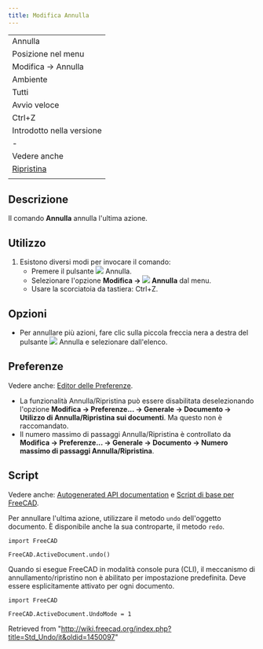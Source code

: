```yaml
---
title: Modifica Annulla
---
```

|  |
| --- |
| Annulla |
| Posizione nel menu |
| Modifica → Annulla |
| Ambiente |
| Tutti |
| Avvio veloce |
| Ctrl+Z |
| Introdotto nella versione |
| - |
| Vedere anche |
| [Ripristina](/Std_Redo/it "Std Redo/it") |
|  |

## Descrizione

Il comando **Annulla** annulla l'ultima azione.

## Utilizzo

1. Esistono diversi modi per invocare il comando:
   * Premere il pulsante ![](/images/Std_Undo.svg) Annulla.
   * Selezionare l'opzione **Modifica → ![](/images/Std_Undo.svg) Annulla** dal menu.
   * Usare la scorciatoia da tastiera: Ctrl+Z.

## Opzioni

* Per annullare più azioni, fare clic sulla piccola freccia nera a destra del pulsante ![](/images/Std_Undo.svg) Annulla e selezionare dall'elenco.

## Preferenze

Vedere anche: [Editor delle Preferenze](/Preferences_Editor/it "Preferences Editor/it").

* La funzionalità Annulla/Ripristina può essere disabilitata deselezionando l'opzione **Modifica → Preferenze... → Generale → Documento → Utilizzo di Annulla/Ripristina sui documenti**. Ma questo non è raccomandato.
* Il numero massimo di passaggi Annulla/Ripristina è controllato da **Modifica → Preferenze... → Generale → Documento → Numero massimo di passaggi Annulla/Ripristina**.

## Script

Vedere anche: [Autogenerated API documentation](https://freecad.github.io/SourceDoc/) e [Script di base per FreeCAD](/FreeCAD_Scripting_Basics/it "FreeCAD Scripting Basics/it").

Per annullare l'ultima azione, utilizzare il metodo `undo` dell'oggetto documento. È disponibile anche la sua controparte, il metodo `redo`.

```
import FreeCAD

FreeCAD.ActiveDocument.undo()

```

Quando si esegue FreeCAD in modalità console pura (CLI), il meccanismo di annullamento/ripristino non è abilitato per impostazione predefinita. Deve essere esplicitamente attivato per ogni documento.

```
import FreeCAD

FreeCAD.ActiveDocument.UndoMode = 1

```

Retrieved from "<http://wiki.freecad.org/index.php?title=Std_Undo/it&oldid=1450097>"